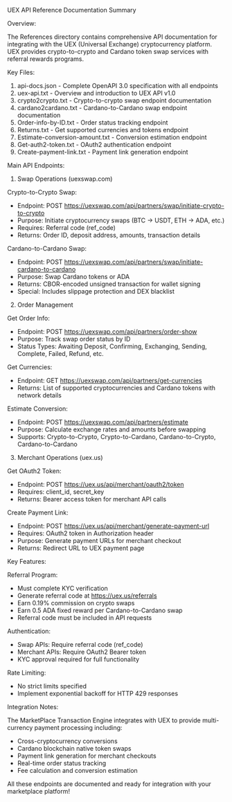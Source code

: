   UEX API Reference Documentation Summary

  Overview:

  The References directory contains comprehensive API documentation for integrating with the UEX (Universal Exchange) cryptocurrency platform. UEX provides crypto-to-crypto and Cardano token swap
  services with referral rewards programs.

  Key Files:

  1. api-docs.json - Complete OpenAPI 3.0 specification with all endpoints
  2. uex-api.txt - Overview and introduction to UEX API v1.0
  3. crypto2crypto.txt - Crypto-to-crypto swap endpoint documentation
  4. cardano2cardano.txt - Cardano-to-Cardano swap endpoint documentation
  5. Order-info-by-ID.txt - Order status tracking endpoint
  6. Returns.txt - Get supported currencies and tokens endpoint
  7. Estimate-conversion-amount.txt - Conversion estimation endpoint
  8. Get-auth2-token.txt - OAuth2 authentication endpoint
  9. Сreate-payment-link.txt - Payment link generation endpoint

  Main API Endpoints:

  1. Swap Operations (uexswap.com)

  Crypto-to-Crypto Swap:
  - Endpoint: POST https://uexswap.com/api/partners/swap/initiate-crypto-to-crypto
  - Purpose: Initiate cryptocurrency swaps (BTC → USDT, ETH → ADA, etc.)
  - Requires: Referral code (ref_code)
  - Returns: Order ID, deposit address, amounts, transaction details

  Cardano-to-Cardano Swap:
  - Endpoint: POST https://uexswap.com/api/partners/swap/initiate-cardano-to-cardano
  - Purpose: Swap Cardano tokens or ADA
  - Returns: CBOR-encoded unsigned transaction for wallet signing
  - Special: Includes slippage protection and DEX blacklist

  2. Order Management

  Get Order Info:
  - Endpoint: POST https://uexswap.com/api/partners/order-show
  - Purpose: Track swap order status by ID
  - Status Types: Awaiting Deposit, Confirming, Exchanging, Sending, Complete, Failed, Refund, etc.

  Get Currencies:
  - Endpoint: GET https://uexswap.com/api/partners/get-currencies
  - Returns: List of supported cryptocurrencies and Cardano tokens with network details

  Estimate Conversion:
  - Endpoint: POST https://uexswap.com/api/partners/estimate
  - Purpose: Calculate exchange rates and amounts before swapping
  - Supports: Crypto-to-Crypto, Crypto-to-Cardano, Cardano-to-Crypto, Cardano-to-Cardano

  3. Merchant Operations (uex.us)

  Get OAuth2 Token:
  - Endpoint: POST https://uex.us/api/merchant/oauth2/token
  - Requires: client_id, secret_key
  - Returns: Bearer access token for merchant API calls

  Create Payment Link:
  - Endpoint: POST https://uex.us/api/merchant/generate-payment-url
  - Requires: OAuth2 token in Authorization header
  - Purpose: Generate payment URLs for merchant checkout
  - Returns: Redirect URL to UEX payment page

  Key Features:

  Referral Program:
  - Must complete KYC verification
  - Generate referral code at https://uex.us/referrals
  - Earn 0.19% commission on crypto swaps
  - Earn 0.5 ADA fixed reward per Cardano-to-Cardano swap
  - Referral code must be included in API requests

  Authentication:
  - Swap APIs: Require referral code (ref_code)
  - Merchant APIs: Require OAuth2 Bearer token
  - KYC approval required for full functionality

  Rate Limiting:
  - No strict limits specified
  - Implement exponential backoff for HTTP 429 responses

  Integration Notes:

  The MarketPlace Transaction Engine integrates with UEX to provide multi-currency payment processing including:
  - Cross-cryptocurrency conversions
  - Cardano blockchain native token swaps
  - Payment link generation for merchant checkouts
  - Real-time order status tracking
  - Fee calculation and conversion estimation

  All these endpoints are documented and ready for integration with your marketplace platform!